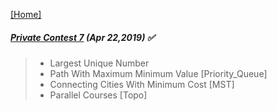 [[Home]](https://github.com/anicksaha/leetcode/blob/master/README.md)

##### [Private Contest 7](https://leetcode.com/contest/private-contest-7) (Apr 22,2019) :white_check_mark:
> - Largest Unique Number
> - Path With Maximum Minimum Value [Priority_Queue]
> - Connecting Cities With Minimum Cost [MST]
> - Parallel Courses [Topo]

